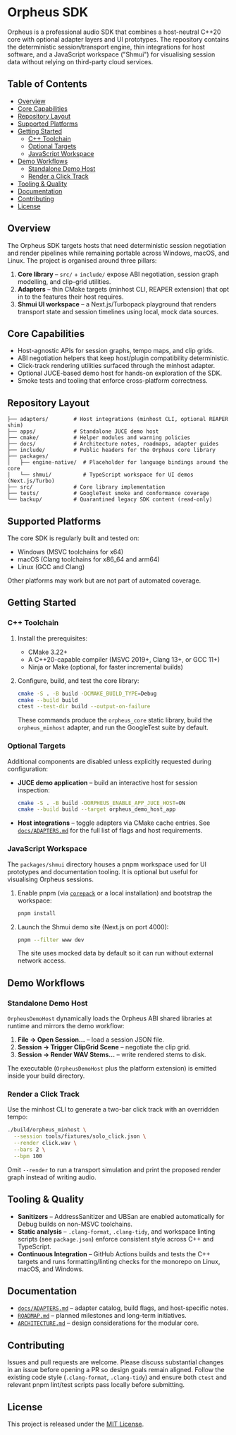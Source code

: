 <!-- SPDX-License-Identifier: MIT -->
# Orpheus SDK

Orpheus is a professional audio SDK that combines a host-neutral C++20 core
with optional adapter layers and UI prototypes. The repository contains the
deterministic session/transport engine, thin integrations for host software, and
a JavaScript workspace ("Shmui") for visualising session data without relying on
third-party cloud services.

## Table of Contents

- [Overview](#overview)
- [Core Capabilities](#core-capabilities)
- [Repository Layout](#repository-layout)
- [Supported Platforms](#supported-platforms)
- [Getting Started](#getting-started)
  - [C++ Toolchain](#c-toolchain)
  - [Optional Targets](#optional-targets)
  - [JavaScript Workspace](#javascript-workspace)
- [Demo Workflows](#demo-workflows)
  - [Standalone Demo Host](#standalone-demo-host)
  - [Render a Click Track](#render-a-click-track)
- [Tooling & Quality](#tooling--quality)
- [Documentation](#documentation)
- [Contributing](#contributing)
- [License](#license)

## Overview

The Orpheus SDK targets hosts that need deterministic session negotiation and
render pipelines while remaining portable across Windows, macOS, and Linux. The
project is organised around three pillars:

1. **Core library** – `src/` + `include/` expose ABI negotiation, session graph
   modelling, and clip-grid utilities.
2. **Adapters** – thin CMake targets (minhost CLI, REAPER extension) that opt in
   to the features their host requires.
3. **Shmui UI workspace** – a Next.js/Turbopack playground that renders
   transport state and session timelines using local, mock data sources.

## Core Capabilities

- Host-agnostic APIs for session graphs, tempo maps, and clip grids.
- ABI negotiation helpers that keep host/plugin compatibility deterministic.
- Click-track rendering utilities surfaced through the minhost adapter.
- Optional JUCE-based demo host for hands-on exploration of the SDK.
- Smoke tests and tooling that enforce cross-platform correctness.

## Repository Layout

```
├── adapters/        # Host integrations (minhost CLI, optional REAPER shim)
├── apps/            # Standalone JUCE demo host
├── cmake/           # Helper modules and warning policies
├── docs/            # Architecture notes, roadmaps, adapter guides
├── include/         # Public headers for the Orpheus core library
├── packages/
│   ├── engine-native/  # Placeholder for language bindings around the core
│   └── shmui/          # TypeScript workspace for UI demos (Next.js/Turbo)
├── src/             # Core library implementation
├── tests/           # GoogleTest smoke and conformance coverage
└── backup/          # Quarantined legacy SDK content (read-only)
```

## Supported Platforms

The core SDK is regularly built and tested on:

- Windows (MSVC toolchains for x64)
- macOS (Clang toolchains for x86_64 and arm64)
- Linux (GCC and Clang)

Other platforms may work but are not part of automated coverage.

## Getting Started

### C++ Toolchain

1. Install the prerequisites:
   - CMake 3.22+
   - A C++20-capable compiler (MSVC 2019+, Clang 13+, or GCC 11+)
   - Ninja or Make (optional, for faster incremental builds)
2. Configure, build, and test the core library:

   ```sh
   cmake -S . -B build -DCMAKE_BUILD_TYPE=Debug
   cmake --build build
   ctest --test-dir build --output-on-failure
   ```

   These commands produce the `orpheus_core` static library, build the
   `orpheus_minhost` adapter, and run the GoogleTest suite by default.

### Optional Targets

Additional components are disabled unless explicitly requested during
configuration:

- **JUCE demo application** – build an interactive host for session inspection:

  ```sh
  cmake -S . -B build -DORPHEUS_ENABLE_APP_JUCE_HOST=ON
  cmake --build build --target orpheus_demo_host_app
  ```

- **Host integrations** – toggle adapters via CMake cache entries. See
  [`docs/ADAPTERS.md`](docs/ADAPTERS.md) for the full list of flags and host
  requirements.

### JavaScript Workspace

The `packages/shmui` directory houses a pnpm workspace used for UI prototypes
and documentation tooling. It is optional but useful for visualising Orpheus
sessions.

1. Enable pnpm (via [`corepack`](https://nodejs.org/api/corepack.html) or a local
   installation) and bootstrap the workspace:

   ```sh
   pnpm install
   ```

2. Launch the Shmui demo site (Next.js on port 4000):

   ```sh
   pnpm --filter www dev
   ```

   The site uses mocked data by default so it can run without external network
   access.

## Demo Workflows

### Standalone Demo Host

`OrpheusDemoHost` dynamically loads the Orpheus ABI shared libraries at runtime
and mirrors the demo workflow:

1. **File → Open Session…** – load a session JSON file.
2. **Session → Trigger ClipGrid Scene** – negotiate the clip grid.
3. **Session → Render WAV Stems…** – write rendered stems to disk.

The executable (`OrpheusDemoHost` plus the platform extension) is emitted inside
your build directory.

### Render a Click Track

Use the minhost CLI to generate a two-bar click track with an overridden tempo:

```sh
./build/orpheus_minhost \
  --session tools/fixtures/solo_click.json \
  --render click.wav \
  --bars 2 \
  --bpm 100
```

Omit `--render` to run a transport simulation and print the proposed render
graph instead of writing audio.

## Tooling & Quality

- **Sanitizers** – AddressSanitizer and UBSan are enabled automatically for
  Debug builds on non-MSVC toolchains.
- **Static analysis** – `.clang-format`, `.clang-tidy`, and workspace linting
  scripts (see `package.json`) enforce consistent style across C++ and
  TypeScript.
- **Continuous Integration** – GitHub Actions builds and tests the C++ targets
  and runs formatting/linting checks for the monorepo on Linux, macOS, and
  Windows.

## Documentation

- [`docs/ADAPTERS.md`](docs/ADAPTERS.md) – adapter catalog, build flags, and
  host-specific notes.
- [`ROADMAP.md`](ROADMAP.md) – planned milestones and long-term initiatives.
- [`ARCHITECTURE.md`](ARCHITECTURE.md) – design considerations for the modular
  core.

## Contributing

Issues and pull requests are welcome. Please discuss substantial changes in an
issue before opening a PR so design goals remain aligned. Follow the existing
code style (`.clang-format`, `.clang-tidy`) and ensure both `ctest` and relevant
pnpm lint/test scripts pass locally before submitting.

## License

This project is released under the [MIT License](LICENSE).

